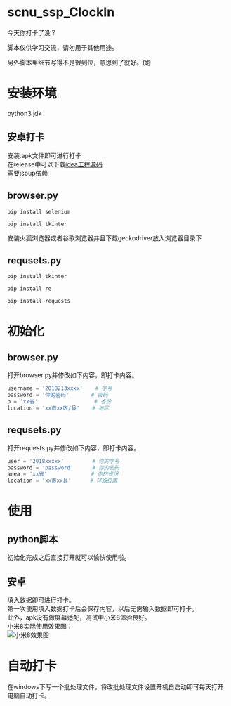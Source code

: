 # scnu_ssp_ClockIn
今天你打卡了没？

脚本仅供学习交流，请勿用于其他用途。
  
另外脚本里细节写得不是很到位，意思到了就好。(跑

# 安装环境
python3
jdk
## 安卓打卡
安装.apk文件即可进行打卡  
在release中可以下载[idea工程源码](https://github.com/wumcpq/scnu_ssp_ClockIn/releases/download/android/idea.project.7z)  
需要jsoup依赖  

## browser.py
`pip install selenium`
  
`pip install tkinter`
  
安装火狐浏览器或者谷歌浏览器并且下载geckodriver放入浏览器目录下
## requsets.py
`pip install tkinter`
  
`pip install re`
  
`pip install requests`

# 初始化
## browser.py
打开browser.py并修改如下内容，即打卡内容。
```python
username = '2018213xxxx'    # 学号
password = '你的密码'       # 密码
p = 'xx省'                  # 省份
location = 'xx市xx区/县'    # 地区
```  
## requsets.py
打开requests.py并修改如下内容，即打卡内容。
```python
user = '2018xxxxx'         # 你的学号
password = 'password'      # 你的密码
area = 'xx省'              # 你的省份
location = 'xx市xx县'      # 详细位置
```
  
# 使用
## python脚本
初始化完成之后直接打开就可以愉快使用啦。  

## 安卓
填入数据即可进行打卡。  
第一次使用填入数据打卡后会保存内容，以后无需输入数据即可打卡。  
此外，apk没有做屏幕适配，测试中小米8体验良好。  
小米8实际使用效果图：  
![小米8效果图](https://github.com/wumcpq/scnu_ssp_ClockIn/raw/master/android/Snipaste_2020-05-10_18-12-27.jpg)

# 自动打卡
在windows下写一个批处理文件，将改批处理文件设置开机自启动即可每天打开电脑自动打卡。
